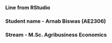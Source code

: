 ### Line from RStudio
### Student name - Arnab Biswas (AE2306)
### Stream - M.Sc. Agribusiness Economics

